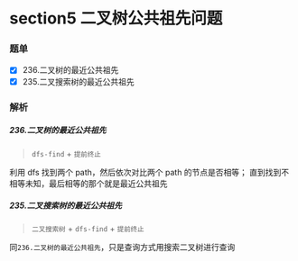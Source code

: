 # section5 二叉树公共祖先问题
### 题单
- [x] 236.二叉树的最近公共祖先
- [x] 235.二叉搜索树的最近公共祖先

### 解析
##### 236.二叉树的最近公共祖先
> `dfs-find` + `提前终止`

利用 dfs 找到两个 path，然后依次对比两个 path 的节点是否相等；
直到找到不相等未知，最后相等的那个就是最近公共祖先

##### 235.二叉搜索树的最近公共祖先
> `二叉搜索树` + `dfs-find` + `提前终止`

同`236.二叉树的最近公共祖先`，只是查询方式用搜索二叉树进行查询


